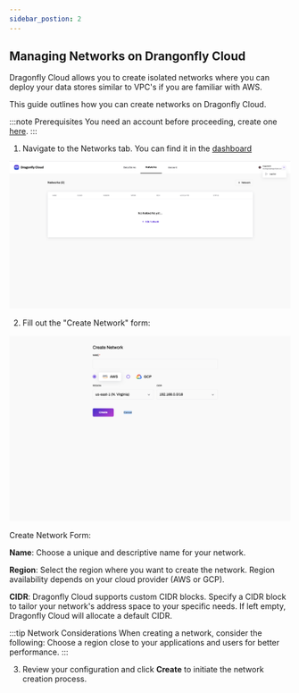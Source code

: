 ```yaml
---
sidebar_postion: 2
--- 
```



## Managing Networks on Drangonfly Cloud

Dragonfly Cloud allows you to create isolated networks where you can deploy your data stores similar to VPC's if you are familiar with AWS. 


This guide outlines how you can create networks on Dragonfly Cloud.

:::note Prerequisites
You need an account before proceeding, create one [here](dragonflydb.cloud/signup).
:::


1. Navigate to the Networks tab. You can find it in the [dashboard](https://dragonflydb.cloud/networks)


![networks](../../static/img/networks.png)


2. Fill out the "Create Network" form:


![create-network](../../static/img/create-networks.png)


Create Network Form:

**Name**: Choose a unique and descriptive name for your network.
   
**Region**: Select the region where you want to create the network. Region availability depends on your cloud provider (AWS or GCP).

**CIDR**: Dragonfly Cloud supports custom CIDR blocks. Specify a CIDR block to tailor your network's address space to your specific needs. If left empty, Dragonfly Cloud will allocate a default CIDR.




:::tip Network Considerations
When creating a network, consider the following:
Choose a region close to your applications and users for better performance.
:::


3. Review your configuration and click **Create** to initiate the network creation process.

